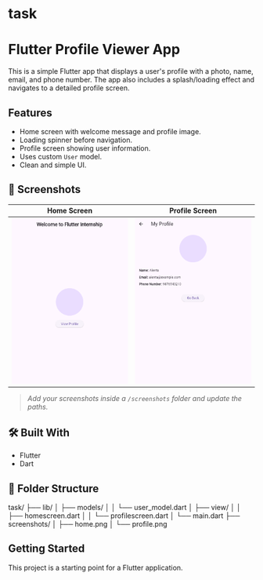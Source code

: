 # task
# Flutter Profile Viewer App

This is a simple Flutter app that displays a user's profile with a photo, name, email, and phone number. The app also includes a splash/loading effect and navigates to a detailed profile screen.

##  Features

- Home screen with welcome message and profile image.
- Loading spinner before navigation.
- Profile screen showing user information.
- Uses custom `User` model.
- Clean and simple UI.

## 📸 Screenshots

| Home Screen | Profile Screen |
|-------------|----------------|
| ![Home](screenshots/home.png) | ![Profile](screenshots/profile.png) |

> *Add your screenshots inside a `/screenshots` folder and update the paths.*

## 🛠️ Built With

- Flutter
- Dart

## 📁 Folder Structure

task/
├── lib/
│ ├── models/
│ │ └── user_model.dart
│ ├── view/
│ │ ├── homescreen.dart
│ │ └── profilescreen.dart
│ └── main.dart
├── screenshots/
│ ├── home.png
│ └── profile.png

## Getting Started

This project is a starting point for a Flutter application.

